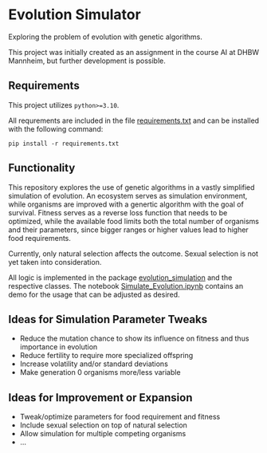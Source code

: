 # Evolution Simulator

Exploring the problem of evolution with genetic algorithms.

This project was initially created as an assignment in the course AI at DHBW Mannheim, but further development is possible.

## Requirements

This project utilizes `python>=3.10`.

All requrements are included in the file [requirements.txt](requirements.txt) and can be installed with the following command:

```
pip install -r requirements.txt
```

## Functionality

This repository explores the use of genetic algorithms in a vastly simplified simulation of evolution. An ecosystem serves as simulation environment, while organisms are improved with a genertic algorithm with the goal of survival. Fitness serves as a reverse loss function that needs to be optimized, while the available food limits both the total number of organisms and their parameters, since bigger ranges or higher values lead to higher food requirements.

Currently, only natural selection affects the outcome. Sexual selection is not yet taken into consideration.

All logic is implemented in the package [evolution_simulation](evolution_simulation/) and the respective classes. The notebook [Simulate_Evolution.ipynb](Simulate_Evolution.ipynb) contains an demo for the usage that can be adjusted as desired.

## Ideas for Simulation Parameter Tweaks

- Reduce the mutation chance to show its influence on fitness and thus importance in evolution
- Reduce fertility to require more specialized offspring
- Increase volatility and/or standard deviations
- Make generation 0 organisms more/less variable

## Ideas for Improvement or Expansion

- Tweak/optimize parameters for food requirement and fitness
- Include sexual selection on top of natural selection
- Allow simulation for multiple competing organisms
- ...

